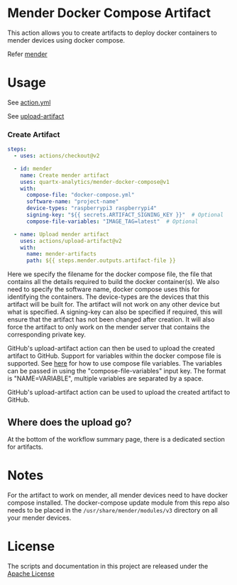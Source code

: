 # Mender Docker Compose Artifact
This action allows you to create artifacts to deploy docker containers to mender devices using docker compose.

Refer [mender](https://mender.io/)


# Usage
See [action.yml](action.yml)

See [upload-artifact](https://github.com/actions/upload-artifact)


### Create Artifact
```yaml
steps:
  - uses: actions/checkout@v2

  - id: mender
    name: Create mender artifact
    uses: quartx-analytics/mender-docker-compose@v1
    with:
      compose-file: "docker-compose.yml"
      software-name: "project-name"
      device-types: "raspberrypi3 raspberrypi4"
      signing-key: "${{ secrets.ARTIFACT_SIGNING_KEY }}"  # Optional
      compose-file-variables: "IMAGE_TAG=latest"  # Optional

  - name: Upload mender artifact
    uses: actions/upload-artifact@v2
    with:
      name: mender-artifacts
      path: ${{ steps.mender.outputs.artifact-file }}
```
Here we specify the filename for the docker compose file, the file that contains all the details required to
build the docker container(s).
We also need to specify the software name, docker compose uses this for identifying the containers.
The device-types are the devices that this artifact will be built for. 
The artifact will not work on any other device but what is specified.
A signing-key can also be specified if required, this will ensure that the artifact has not been changed after creation.
It will also force the artifact to only work on the mender server that contains the corresponding private key.

GitHub's upload-artifact action can then be used to upload the created artifact to GitHub.
Support for variables within the docker compose file is supported. See [here](https://docs.docker.com/compose/environment-variables/) for how to use compose file variables.
The variables can be passed in using the "compose-file-variables" input key. The format is "NAME=VARIABLE", multiple variables are separated by a space.

GitHub's upload-artifact action can be used to upload the created artifact to GitHub.


## Where does the upload go?
At the bottom of the workflow summary page, there is a dedicated section for artifacts.


# Notes
For the artifact to work on mender, all mender devices need to have docker compose installed.
The docker-compose update module from this repo also needs to be placed in the
`/usr/share/mender/modules/v3` directory on all your mender devices.


# License
The scripts and documentation in this project are released under the [Apache License](LICENSE)
